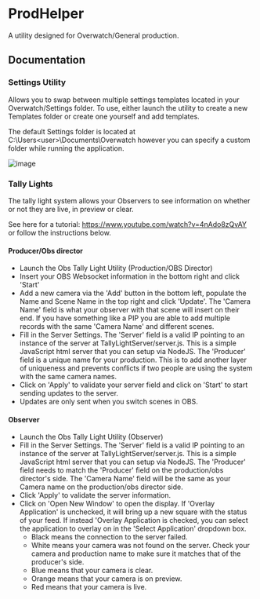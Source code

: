 # ProdHelper
A utility designed for Overwatch/General production.

## Documentation

### Settings Utility
Allows you to swap between multiple settings templates located in your Overwatch/Settings folder. To use, either launch the utility to create a new Templates folder or create one yourself and add templates.

The default Settings folder is located at C:\Users\<user>\Documents\Overwatch however you can specify a custom folder while running the application.

![image](https://user-images.githubusercontent.com/16760243/172998522-b8e3df81-df38-4ccb-975a-ce20d5dd4350.png)


### Tally Lights
The tally light system allows your Observers to see information on whether or not they are live, in preview or clear. 

See here for a tutorial: https://www.youtube.com/watch?v=4nAdo8zQvAY or follow the instructions below.

#### Producer/Obs director
 - Launch the Obs Tally Light Utility (Production/OBS Director)
 - Insert your OBS Websocket information in the bottom right and click 'Start'
 - Add a new camera via the 'Add' button in the bottom left, populate the Name and Scene Name in the top right and click 'Update'. The 'Camera Name' field is what your observer with that scene will insert on their end. If you have something like a PIP you are able to add multiple records with the same 'Camera Name' and different scenes.
 - Fill in the Server Settings. The 'Server' field is a valid IP pointing to an instance of the server at TallyLightServer/server.js. This is a simple JavaScript html server that you can setup via NodeJS. The 'Producer' field is a unique name for your production. This is to add another layer of uniqueness and prevents conflicts if two people are using the system with the same camera names. 
 - Click on 'Apply' to validate your server field and click on 'Start' to start sending updates to the server.
 - Updates are only sent when you switch scenes in OBS.

#### Observer
 - Launch the Obs Tally Light Utility (Observer)
 - Fill in the Server Settings. The 'Server' field is a valid IP pointing to an instance of the server at TallyLightServer/server.js. This is a simple JavaScript html server that you can setup via NodeJS. The 'Producer' field needs to match the 'Producer' field on the production/obs director's side. The 'Camera Name' field will be the same as your Camera name on the production/obs director side.
 - Click 'Apply' to validate the server information.
 - Click on 'Open New Window' to open the display. If 'Overlay Application' is unchecked, it will bring up a new square with the status of your feed. If instead 'Overlay Application is checked, you can select the application to overlay on in the 'Select Application' dropdown box.
   - Black means the connection to the server failed.
   - White means your camera was not found on the server. Check your camera and production name to make sure it matches that of the producer's side.
   - Blue means that your camera is clear.
   - Orange means that your camera is on preview.
   - Red means that your camera is live.
 
